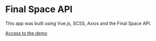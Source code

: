 # Final Space API

This app was built using Vue.js, SCSS, Axios and the Final Space API.

[Access to the demo](https://finalspace-api-tm.herokuapp.com/)